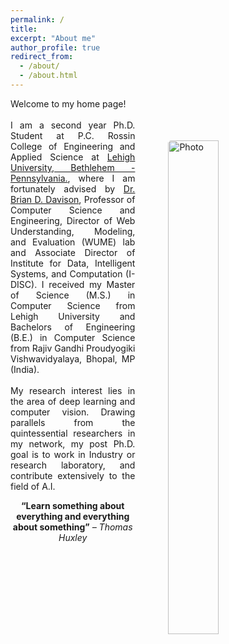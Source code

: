 ```yaml
---
permalink: /
title:
excerpt: "About me"
author_profile: true
redirect_from:
  - /about/
  - /about.html
---
```



<!-- <img align="right" src="https://cseveren.github.io/images/dp.png" alt="Photo" style="width: 210px; border-radius: 10px; padding: 8px 8px 8px 8px"/> -->

<p style="text-align: justify;">
Welcome to my home page!
<br>
<img align="right" src="https://eashanadhikarla.github.io/images/dp.png" alt="Photo" style="width: 40%; height: 45%; border-radius: 55px; padding: 50px 50px 50px 50px"/>
<br>
I am a second year Ph.D. Student at P.C. Rossin College of Engineering and Applied Science at <a href="https://www1.lehigh.edu">Lehigh University, Bethlehem - Pennsylvania.</a>, where I am fortunately advised by <a href="http://www.cse.lehigh.edu/~brian/">Dr. Brian D. Davison</a>, Professor of Computer Science and Engineering, Director of Web Understanding, Modeling, and Evaluation (WUME) lab and Associate Director of Institute for Data, Intelligent Systems, and Computation (I-DISC). I received my Master of Science (M.S.) in Computer Science from Lehigh University and Bachelors of Engineering (B.E.) in Computer Science from Rajiv Gandhi Proudyogiki Vishwavidyalaya, Bhopal, MP (India).
<br><br>
My research interest lies in the area of deep learning and computer vision. Drawing parallels from the quintessential researchers in my network, my post Ph.D. goal is to work in Industry or research laboratory, and contribute extensively to the field of A.I.
</p>
<p style="text-align: center;"><b>“Learn something about everything and everything about something”</b><i> – Thomas Huxley</i></p>

